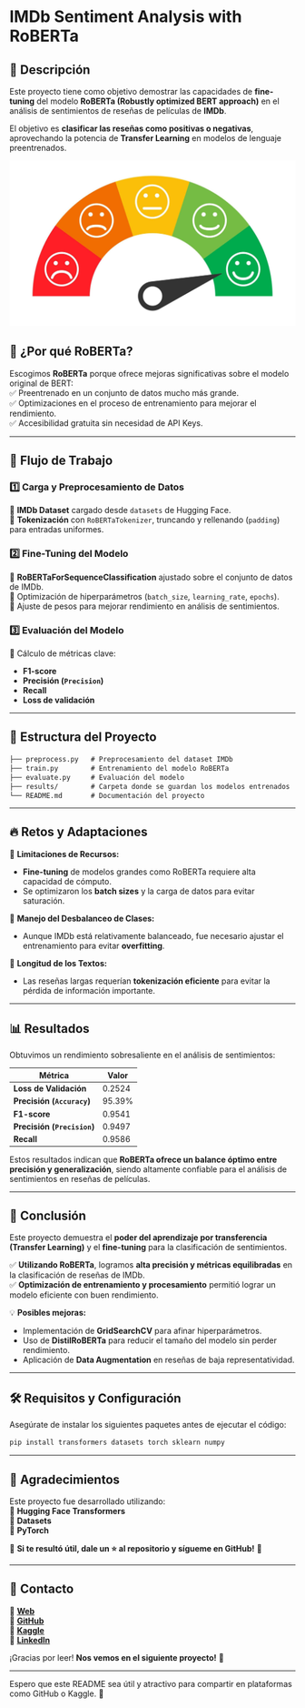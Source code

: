 # **IMDb Sentiment Analysis with RoBERTa**  

## 📖 **Descripción**  

Este proyecto tiene como objetivo demostrar las capacidades de **fine-tuning** del modelo **RoBERTa (Robustly optimized BERT approach)** en el análisis de sentimientos de reseñas de películas de **IMDb**.  

El objetivo es **clasificar las reseñas como positivas o negativas**, aprovechando la potencia de **Transfer Learning** en modelos de lenguaje preentrenados.  

<p align="center">
  <img src="Fine-Tuning RoBERTa for Sentiment Analysis on IMDb Reviews.jpg" alt="Sentiment Analysis with RoBERTa">
</p>  

## 🎯 **¿Por qué RoBERTa?**  

Escogimos **RoBERTa** porque ofrece mejoras significativas sobre el modelo original de BERT:  
✅ Preentrenado en un conjunto de datos mucho más grande.  
✅ Optimizaciones en el proceso de entrenamiento para mejorar el rendimiento.  
✅ Accesibilidad gratuita sin necesidad de API Keys.  

---

## 🚀 **Flujo de Trabajo**  

### 1️⃣ **Carga y Preprocesamiento de Datos**  
📌 **IMDb Dataset** cargado desde `datasets` de Hugging Face.  
📌 **Tokenización** con `RoBERTaTokenizer`, truncando y rellenando (`padding`) para entradas uniformes.  

### 2️⃣ **Fine-Tuning del Modelo**  
📌 **RoBERTaForSequenceClassification** ajustado sobre el conjunto de datos de IMDb.  
📌 Optimización de hiperparámetros (`batch_size`, `learning_rate`, `epochs`).  
📌 Ajuste de pesos para mejorar rendimiento en análisis de sentimientos.  

### 3️⃣ **Evaluación del Modelo**  
📌 Cálculo de métricas clave:  
   - **F1-score**  
   - **Precisión (`Precision`)**  
   - **Recall**  
   - **Loss de validación**  

---

## 📂 **Estructura del Proyecto**  

```
├── preprocess.py   # Preprocesamiento del dataset IMDb
├── train.py        # Entrenamiento del modelo RoBERTa
├── evaluate.py     # Evaluación del modelo
├── results/        # Carpeta donde se guardan los modelos entrenados
└── README.md       # Documentación del proyecto
```

---

## 🔥 **Retos y Adaptaciones**  

🔹 **Limitaciones de Recursos:**  
  - **Fine-tuning** de modelos grandes como RoBERTa requiere alta capacidad de cómputo.  
  - Se optimizaron los **batch sizes** y la carga de datos para evitar saturación.  

🔹 **Manejo del Desbalanceo de Clases:**  
  - Aunque IMDb está relativamente balanceado, fue necesario ajustar el entrenamiento para evitar **overfitting**.  

🔹 **Longitud de los Textos:**  
  - Las reseñas largas requerían **tokenización eficiente** para evitar la pérdida de información importante.  

---

## 📊 **Resultados**  

Obtuvimos un rendimiento sobresaliente en el análisis de sentimientos:  

| **Métrica**           | **Valor**    |
|-----------------------|-------------|
| **Loss de Validación** | 0.2524      |
| **Precisión (`Accuracy`)** | 95.39% |
| **F1-score**         | 0.9541      |
| **Precisión (`Precision`)** | 0.9497      |
| **Recall**           | 0.9586      |

Estos resultados indican que **RoBERTa ofrece un balance óptimo entre precisión y generalización**, siendo altamente confiable para el análisis de sentimientos en reseñas de películas.  

---

## 🏁 **Conclusión**  

Este proyecto demuestra el **poder del aprendizaje por transferencia (Transfer Learning)** y el **fine-tuning** para la clasificación de sentimientos.  

✅ **Utilizando RoBERTa**, logramos **alta precisión y métricas equilibradas** en la clasificación de reseñas de IMDb.  
✅ **Optimización de entrenamiento y procesamiento** permitió lograr un modelo eficiente con buen rendimiento.  

💡 **Posibles mejoras:**  
- Implementación de **GridSearchCV** para afinar hiperparámetros.  
- Uso de **DistilRoBERTa** para reducir el tamaño del modelo sin perder rendimiento.  
- Aplicación de **Data Augmentation** en reseñas de baja representatividad.  

---

## 🛠 **Requisitos y Configuración**  

Asegúrate de instalar los siguientes paquetes antes de ejecutar el código:  
```bash
pip install transformers datasets torch sklearn numpy
```

---

## 💬 **Agradecimientos**  

Este proyecto fue desarrollado utilizando:  
🔹 **Hugging Face Transformers**  
🔹 **Datasets**  
🔹 **PyTorch**  

📢 **Si te resultó útil, dale un ⭐ al repositorio y sígueme en GitHub!** 🚀  

---

## 🔗 **Contacto**  

📌 **[Web](https://pdroruiz.com/)**  
📌 **[GitHub](https://github.com/pdro-ruiz)**  
📌 **[Kaggle](https://www.kaggle.com/pdroruiz)**  
📌 **[LinkedIn](https://www.linkedin.com/in/)**  

¡Gracias por leer! **Nos vemos en el siguiente proyecto!** 👋  

---

Espero que este README sea útil y atractivo para compartir en plataformas como GitHub o Kaggle. 🚀
